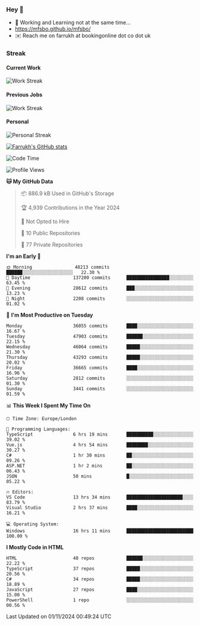 ### Hey 👋

- 🏃 Working and Learning not at the same time...
- https://mfsbo.github.io/mfsbo/
- ✉️ Reach me on farrukh at bookingonline dot co dot uk

### Streak
#### Current Work
![Work Streak](https://streak-stats.demolab.com/?user=mfsbo)
#### Previous Jobs
![Work Streak](https://streak-stats.demolab.com/?user=farrukhcw)
#### Personal
![Personal Streak](https://streak-stats.demolab.com/?user=farrukhsubhani)

[![Farrukh's GitHub stats](https://github-readme-stats.vercel.app/api?username=mfsbo&hide=stars&count_private=true)](https://github.com/mfsbo/)

<!--START_SECTION:waka-->
![Code Time](http://img.shields.io/badge/Code%20Time-862%20hrs%2021%20mins-blue)

![Profile Views](http://img.shields.io/badge/Profile%20Views-0-blue)

**🐱 My GitHub Data** 

> 📦 886.9 kB Used in GitHub's Storage 
 > 
> 🏆 4,939 Contributions in the Year 2024
 > 
> 🚫 Not Opted to Hire
 > 
> 📜 10 Public Repositories 
 > 
> 🔑 77 Private Repositories 
 > 
**I'm an Early 🐤** 

```text
🌞 Morning                48213 commits       ██████░░░░░░░░░░░░░░░░░░░   22.30 % 
🌆 Daytime                137200 commits      ████████████████░░░░░░░░░   63.45 % 
🌃 Evening                28612 commits       ███░░░░░░░░░░░░░░░░░░░░░░   13.23 % 
🌙 Night                  2208 commits        ░░░░░░░░░░░░░░░░░░░░░░░░░   01.02 % 
```
📅 **I'm Most Productive on Tuesday** 

```text
Monday                   36055 commits       ████░░░░░░░░░░░░░░░░░░░░░   16.67 % 
Tuesday                  47903 commits       ██████░░░░░░░░░░░░░░░░░░░   22.15 % 
Wednesday                46064 commits       █████░░░░░░░░░░░░░░░░░░░░   21.30 % 
Thursday                 43293 commits       █████░░░░░░░░░░░░░░░░░░░░   20.02 % 
Friday                   36665 commits       ████░░░░░░░░░░░░░░░░░░░░░   16.96 % 
Saturday                 2812 commits        ░░░░░░░░░░░░░░░░░░░░░░░░░   01.30 % 
Sunday                   3441 commits        ░░░░░░░░░░░░░░░░░░░░░░░░░   01.59 % 
```


📊 **This Week I Spent My Time On** 

```text
🕑︎ Time Zone: Europe/London

💬 Programming Languages: 
TypeScript               6 hrs 19 mins       ██████████░░░░░░░░░░░░░░░   39.02 % 
Vue.js                   4 hrs 54 mins       ████████░░░░░░░░░░░░░░░░░   30.27 % 
C#                       1 hr 30 mins        ██░░░░░░░░░░░░░░░░░░░░░░░   09.26 % 
ASP.NET                  1 hr 2 mins         ██░░░░░░░░░░░░░░░░░░░░░░░   06.43 % 
JSON                     50 mins             █░░░░░░░░░░░░░░░░░░░░░░░░   05.22 % 

🔥 Editors: 
VS Code                  13 hrs 34 mins      █████████████████████░░░░   83.79 % 
Visual Studio            2 hrs 37 mins       ████░░░░░░░░░░░░░░░░░░░░░   16.21 % 

💻 Operating System: 
Windows                  16 hrs 11 mins      █████████████████████████   100.00 % 
```

**I Mostly Code in HTML** 

```text
HTML                     40 repos            ██████░░░░░░░░░░░░░░░░░░░   22.22 % 
TypeScript               37 repos            █████░░░░░░░░░░░░░░░░░░░░   20.56 % 
C#                       34 repos            █████░░░░░░░░░░░░░░░░░░░░   18.89 % 
JavaScript               27 repos            ████░░░░░░░░░░░░░░░░░░░░░   15.00 % 
PowerShell               1 repo              ░░░░░░░░░░░░░░░░░░░░░░░░░   00.56 % 
```




 Last Updated on 01/11/2024 00:49:24 UTC
<!--END_SECTION:waka-->
<!--
**mfsbo/mfsbo** is a ✨ _special_ ✨ repository because its `README.md` (this file) appears on your GitHub profile.

Here are some ideas to get you started:

- 🔭 I’m currently working on ...
- 🌱 I’m currently learning ...
- 👯 I’m looking to collaborate on ...
- 🤔 I’m looking for help with ...
- 💬 Ask me about ...
- 📫 How to reach me: ...
- 😄 Pronouns: ...
- ⚡ Fun fact: ...
-->
